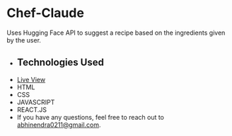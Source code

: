 # Chef-Claude
Uses Hugging Face API to suggest a recipe based on the ingredients given by the user.
- ## Technologies Used
- [Live View](https://chef-claude-4j6tv1d71-abhinendras-projects.vercel.app/)
- HTML
- CSS
- JAVASCRIPT
- REACT.JS
- If you have any questions, feel free to reach out to [abhinendra0211@gmail.com](mailto:abhinendra0211@gmail.com).
